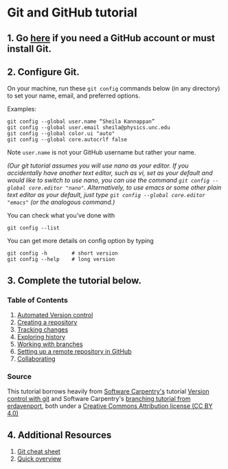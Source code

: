 # Git and GitHub tutorial

## 1. Go [here](https://github.com/capprogram/2021bootcamp/blob/master/git-prep.md) if you need a GitHub account or must install Git.

## 2. Configure Git.

On your machine, run these `git config` commands below (in any directory) to set your name, email, and preferred options.

Examples:

    git config --global user.name “Sheila Kannappan”
    git config --global user.email sheila@physics.unc.edu
    git config --global color.ui "auto"
    git config --global core.autocrlf false

Note `user.name` is not your GitHub username but rather your name.

*(Our git tutorial assumes you will use nano as your editor. If you accidentally have another text editor, such as vi, set as your default and would like to switch to use nano, you can use the command `git config --global core.editor "nano"`. Alternatively, to use emacs or some other plain text editor as your default, just type `git config --global core.editor "emacs"` (or the analogous command.)*

You can check what you’ve done with

    git config --list
    
You can get more details on config option by typing

    git config -h        # short version
    git config --help    # long version



## 3. Complete the tutorial below.

### Table of Contents

1. [Automated Version control](01-automated-version-control.md)
2. [Creating a repository](02-creating-a-repository.md)
3. [Tracking changes](03-tracking-changes.md)
4. [Exploring history](04-exploring-history.md)
5. [Working with branches](05-branches.md)
6. [Setting up a remote repository in GitHub](06-remotes-in-github.md)
7. [Collaborating](07-collaborating.md)

### Source

This tutorial borrows heavily from [Software Carpentry's](http://software-carpentry.org/) tutorial [Version control with git](http://swcarpentry.github.io/git-novice/) and Software Carpentry's [branching tutorial from erdavenport](https://github.com/erdavenport/git-lessons), both under a [Creative Commons Attribution license (CC BY 4.0)](https://creativecommons.org/licenses/by/4.0/)

## 4. Additional Resources

1. [Git cheat sheet](https://education.github.com/git-cheat-sheet-education.pdf)
2. [Quick overview](http://rogerdudler.github.io/git-guide/)

